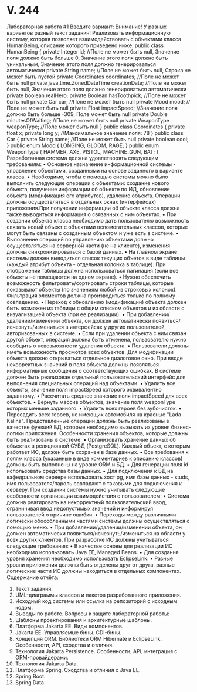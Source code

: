 # V. 244

Лабораторная работа #1
Введите вариант: 
Внимание! У разных вариантов разный текст задания!
Реализовать информационную систему, которая позволяет взаимодействовать с объектами класса HumanBeing, описание которого приведено ниже:
public class HumanBeing {
    private Integer id; //Поле не может быть null, Значение поля должно быть больше 0, Значение этого поля должно быть уникальным, Значение этого поля должно генерироваться автоматически
    private String name; //Поле не может быть null, Строка не может быть пустой
    private Coordinates coordinates; //Поле не может быть null
    private java.time.ZonedDateTime creationDate; //Поле не может быть null, Значение этого поля должно генерироваться автоматически
    private boolean realHero;
    private Boolean hasToothpick; //Поле не может быть null
    private Car car; //Поле не может быть null
    private Mood mood; //Поле не может быть null
    private Float impactSpeed; //Значение поля должно быть больше -309, Поле может быть null
    private Double minutesOfWaiting; //Поле не может быть null
    private WeaponType weaponType; //Поле может быть null
}
public class Coordinates {
    private float x;
    private long y; //Максимальное значение поля: 78
}
public class Car {
    private String name; //Поле не может быть null
    private boolean cool;
}
public enum Mood {
    LONGING,
    GLOOM,
    RAGE;
}
public enum WeaponType {
    HAMMER,
    AXE,
    PISTOL,
    MACHINE_GUN,
    BAT;
}
Разработанная система должна удовлетворять следующим требованиям:
•	Основное назначение информационной системы - управление объектами, созданными на основе заданного в варианте класса.
•	Необходимо, чтобы с помощью системы можно было выполнить следующие операции с объектами: создание нового объекта, получение информации об объекте по ИД, обновление объекта (модификация его атрибутов), удаление объекта. Операции должны осуществляться в отдельных окнах (интерфейсах) приложения.При получении информации об объекте класса должна также выводиться информация о связанных с ним объектах.
•	При создании объекта класса необходимо дать пользователю возможность связать новый объект с объектами вспомогательных классов, которые могут быть связаны с созданным объектом и уже есть в системе.
•	Выполнение операций по управлению объектами должно осуществляться на серверной части (не на клиенте), изменения должны синхронизироваться с базой данных.
•	На главном экране системы должен выводиться список текущих объетов в виде таблицы (каждый атрибут объекта - отдельная колонка в таблице). При отображении таблицы должна использоваться пагинация (если все объекты не помещаются на одном экране).
•	Нужно обеспечить возможность фильтровать/сортировать строки таблицы, которые показывают объекты (по значениям любой из строковых колонок). Фильтрация элементов должна производиться только по полному совпадению.
•	Переход к обновлению (модификации) объекта должен быть возможен из таблицы с общим списком объектов и из области с визуализацией объекта (при ее реализации).
•	При добавлении/удалении/изменении объекта, он должен автоматически появиться/исчезнуть/измениться в интерфейсах у других пользователей, авторизованных в системе.
•	Если при удалении объекта с ним связан другой объект, операция должна быть отменена, пользователю нужно сообщить о невозможности удаления объекта.
•	Пользователи должны иметь возможность просмотра всех объектов. Для модификации объекта должно открываться отдельное диалоговое окно. При вводе некорректных значений в поля объекта должны появляться информативные сообщения о соответствующих ошибках.
В системе должен быть реализован отдельный пользовательский интерфейс для выполнения специальных операций над объектами:
•	Удалить все объекты, значение поля impactSpeed которого эквивалентно заданному.
•	Рассчитать среднее значение поля impactSpeed для всех объектов.
•	Вернуть массив объектов, значение поля weaponType которых меньше заданного.
•	Удалить всех героев без зубочисток.
•	Пересадить всех героев, не имеющих автомобиля на красные "Lada Kalina".
Представленные операции должны быть реализованы в качестве функций БД, которые необходимо вызывать из уровня бизнес-логики приложения.
Особенности хранения объектов, которые должны быть реализованы в системе:
•	Организовать хранение данных об объектах в реляционной СУБД (PostgreSQL). Каждый объект, с которым работает ИС, должен быть сохранен в базе данных.
•	Все требования к полям класса (указанные в виде комментариев к описанию классов) должны быть выполнены на уровне ORM и БД.
•	Для генерации поля id использовать средства базы данных.
•	Для подключения к БД на кафедральном сервере использовать хост pg, имя базы данных - studs, имя пользователя/пароль совпадают с таковыми для подключения к серверу.
При создании системы нужно учитывать следующие особенности организации взаимодействия с пользователем:
•	Система должна реагировать на некорректный пользовательский ввод, ограничивая ввод недопустимых значений и информируя пользователей о причине ошибки.
•	Переходы между различными логически обособленными частями системы должны осуществляться с помощью меню.
•	При добавлении/удалении/изменении объекта, он должен автоматически появиться/исчезнуть/измениться на области у всех других клиентов.
При разработке ИС должны учитываться следующие требования:
•	В качестве основы для реализации ИС необходимо использовать Java EE, Managed Beans.
•	Для создания уровня хранения необходимо использовать EclipseLink.
•	Разные уровни приложения должны быть отделены друг от друга, разные логические части ИС должны находиться в отдельных компонентах.
Содержание отчёта:
1.	Текст задания.
2.	UML-диаграммы классов и пакетов разработанного приложения.
3.	Исходный код системы или ссылка на репозиторий с исходным кодом.
4.	Выводы по работе.
Вопросы к защите лабораторной работы:
1.	Шаблоны проектирования и архитектурные шаблоны.
2.	Платформа Jakarta EE. Виды компонентов.
3.	Jakarta EE. Управляемые бины. CDI-бины.
4.	Концепция ORM. Библиотеки ORM Hibernate и EclipseLink. Особенности, API, сходства и отличия.
5.	Технология Jakarta Persistence. Особенности, API, интеграция с ORM-провайдерами.
6.	Технология Jakarta Data.
7.	Платформа Spring. Сходства и отличия с Java EE.
8.	Spring Boot.
9.	Spring Data.

